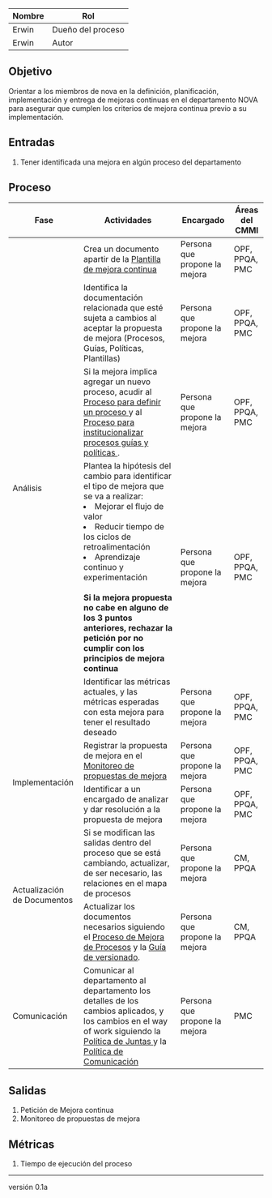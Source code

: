 | Nombre  | Rol   |
|---------|-------|
| Erwin   | Dueño del proceso |
| Erwin   | Autor |

## Objetivo
Orientar a los miembros de nova en la definición, planificación, implementación y entrega de mejoras continuas en el departamento NOVA para asegurar que cumplen los criterios de mejora continua previo a su implementación.

## Entradas
1. Tener identificada una mejora en algún proceso del departamento 

## Proceso

<table>
  <thead>
    <tr>
      <th>Fase</th>
      <th>Actividades</th>
      <th>Encargado</th>
      <th>Áreas del CMMI</th>
    </tr>
  </thead>
  <tbody>
    <tr>
      <td rowspan="5">Análisis</td>
      <td> Crea un documento apartir de la <a href="https://drive.google.com/drive/folders/1T-uc9Qq8DJFU_dVLAq8DKjDVZbLt2mz8?usp=sharing"> Plantilla de mejora continua </a> </td>
      <td>Persona que propone la mejora</td>
      <td>OPF, PPQA, PMC</td>
    </tr>
    <tr>
      <td>Identifica la documentación relacionada que esté sujeta a cambios al aceptar la propuesta de mejora (Procesos, Guías, Políticas, Plantillas)</td>
      <td>Persona que propone la mejora</td>
      <td>OPF, PPQA, PMC</td>
    </tr>
    <tr>
      <td>Si la mejora implica agregar un nuevo proceso, acudir al <a href="https://github.com/novaDepto/Nova/wiki/Proceso-para-definir-un-proceso"> Proceso para definir un proceso </a>y al <a href="https://github.com/novaDepto/Nova/wiki/Proceso-para-institucionalizar-procesos-gu%C3%ADas-y-pol%C3%ADticas"> Proceso para institucionalizar procesos guías y políticas </a>. </td>
      <td>Persona que propone la mejora</td>
      <td>OPF, PPQA, PMC </td>
    </tr>
    <tr>
      <td>Plantea la hipótesis del cambio para identificar el tipo de mejora que se va a realizar:
<li>Mejorar el flujo de valor</li>
<li>Reducir tiempo de los ciclos de retroalimentación</li>
<li>Aprendizaje continuo y experimentación</li>
<br><b>Si la mejora propuesta no cabe en alguno de los 3 puntos anteriores, rechazar la petición por no cumplir con los principios de mejora continua</b>
    </td>
      <td>Persona que propone la mejora</td>
      <td>OPF, PPQA, PMC</td>
    </tr>
    <tr>
      <td>Identificar las métricas actuales, y las métricas esperadas con esta mejora para tener el resultado deseado </td>
      <td>Persona que propone la mejora</td>
      <td>OPF, PPQA, PMC</td>
    </tr>
    <tr>
      <td rowspan="2">Implementación</td>
      <td> Registrar la propuesta de mejora en el <a href="https://docs.google.com/spreadsheets/d/1lNH9kgzkWlLxg2vKMcS7n_5nJfHtsChUG8BxAEfzp6E/edit#gid=596105785"> Monitoreo de propuestas de mejora </a>  </td>
      <td>Persona que propone la mejora</td>
      <td>OPF, PPQA, PMC</td>
    </tr>
    <tr>
      <td> Identificar a un encargado de analizar y dar resolución a la propuesta de mejora </td>
      <td>Persona que propone la mejora</td>
      <td>OPF, PPQA, PMC</td>
    </tr>
    <tr>
      <td rowspan="2">Actualización de Documentos</td>
      <td> Si se modifican las salidas dentro del proceso que se está cambiando, actualizar, de ser necesario, las relaciones en el mapa de procesos</td>
      <td>Persona que propone la mejora</td>
      <td>CM, PPQA</td>
    </tr>
    <tr>
      <td> Actualizar los documentos necesarios siguiendo el <a href="https://github.com/novaDepto/Nova/wiki/Proceso-de-mejora-de-procesos"> Proceso de Mejora de Procesos</a> y la <a href="https://github.com/novaDepto/Nova/wiki/Gu%C3%ADa-de-versionado"> Guía de versionado</a>. </td>
      <td>Persona que propone la mejora</td>
      <td>CM, PPQA</td>
    </tr>
    <tr>
      <td>Comunicación</td>
      <td> Comunicar al departamento al departamento los detalles de los cambios aplicados, y los cambios en el way of work siguiendo la <a href="https://github.com/novaDepto/Nova/wiki/Pol%C3%ADtica-de-Juntas"> Política de Juntas </a> y la <a href="https://github.com/novaDepto/Nova/wiki/Pol%C3%ADtica-de-Comunicaci%C3%B3n"> Política de Comunicación </a> </td>
      <td>Persona que propone la mejora</td>
      <td>PMC</td>
    </tr>
  </tbody>
</table>

## Salidas
1. Petición de Mejora continua
2. Monitoreo de propuestas de mejora

## Métricas
1. Tiempo de ejecución del proceso

***
versión 0.1a
